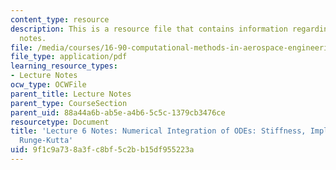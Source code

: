 ```yaml
---
content_type: resource
description: This is a resource file that contains information regarding lecture 6
  notes.
file: /media/courses/16-90-computational-methods-in-aerospace-engineering-spring-2014/9f1c9a738a3fc8bf5c2bb15df955223a_MIT16_90S14_Lecture6.pdf
file_type: application/pdf
learning_resource_types:
- Lecture Notes
ocw_type: OCWFile
parent_title: Lecture Notes
parent_type: CourseSection
parent_uid: 88a44a6b-ab5e-a4b6-5c5c-1379cb3476ce
resourcetype: Document
title: 'Lecture 6 Notes: Numerical Integration of ODEs: Stiffness, Implicit Methods,
  Runge-Kutta'
uid: 9f1c9a73-8a3f-c8bf-5c2b-b15df955223a
---
```

